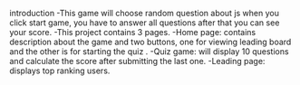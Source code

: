 introduction
-This game will choose random question about js when you click start game, you have to answer all questions after that you can see your score.
-This project contains 3 pages.
-Home page: contains description about the game and two buttons, one for viewing leading board and the other is for starting the quiz .
-Quiz game: will display 10 questions and calculate the score after submitting the last one.
-Leading page: displays top ranking users.
